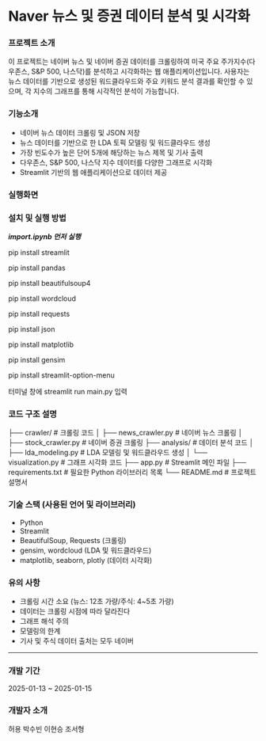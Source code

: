 # Naver 뉴스 및 증권 데이터 분석 및 시각화

### 프로젝트 소개

이 프로젝트는 네이버 뉴스 및 네이버 증권 데이터를 크롤링하여 미국 주요 주가지수(다우존스, S&P 500, 나스닥)를 분석하고 시각화하는 웹 애플리케이션입니다.
사용자는 뉴스 데이터를 기반으로 생성된 워드클라우드와 주요 키워드 분석 결과를 확인할 수 있으며, 각 지수의 그래프를 통해 시각적인 분석이 가능합니다.


### 기능소개

- 네이버 뉴스 데이터 크롤링 및 JSON 저장
- 뉴스 데이터를 기반으로 한 LDA 토픽 모델링 및 워드클라우드 생성
- 가장 빈도수가 높은 단어 5개에 해당하는 뉴스 제목 및 기사 출력
- 다우존스, S&P 500, 나스닥 지수 데이터를 다양한 그래프로 시각화
- Streamlit 기반의 웹 애플리케이션으로 데이터 제공

### 실행화면


### 설치 및 실행 방법
***import.ipynb 먼저 실행***

pip install streamlit

pip install pandas

pip install beautifulsoup4

pip install wordcloud

pip install requests

pip install json

pip install matplotlib

pip install gensim

pip install streamlit-option-menu

터미널 창에 streamlit run main.py 입력

### 코드 구조 설명

├── crawler/               # 크롤링 코드
│   ├── news_crawler.py    # 네이버 뉴스 크롤링
│   ├── stock_crawler.py   # 네이버 증권 크롤링
├── analysis/              # 데이터 분석 코드
│   ├── lda_modeling.py    # LDA 모델링 및 워드클라우드 생성
│   └── visualization.py   # 그래프 시각화 코드
├── app.py                 # Streamlit 메인 파일
├── requirements.txt       # 필요한 Python 라이브러리 목록
└── README.md              # 프로젝트 설명서

### 기술 스택 (사용된 언어 및 라이브러리)
- Python
- Streamlit
- BeautifulSoup, Requests (크롤링)
- gensim, wordcloud (LDA 및 워드클라우드)
- matplotlib, seaborn, plotly (데이터 시각화)


### 유의 사항

- 크롤링 시간 소요 (뉴스: 12초 가량/주식: 4~5초 가량)
- 데이터는 크롤링 시점에 따라 달라진다
- 그래프 해석 주의
- 모델링의 한계
- 기사 및 주식 데이터 출처는 모두 네이버

---
### 개발 기간

2025-01-13 ~ 2025-01-15


### 개발자 소개

허용 박수빈 이현승 조서형

